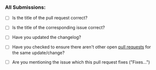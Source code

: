 ### All Submissions:

* [ ] Is the title of the pull request correct?
* [ ] Is the title of the corresponding issue correct?
* [ ] Have you updated the changelog?
* [ ] Have you checked to ensure there aren't other open [pull requests](../../../../pulls) for the same update/change? <!-- markdown-link-check-disable-line --> 
* [ ] Are you mentioning the issue which this pull request fixes ("Fixes...")

